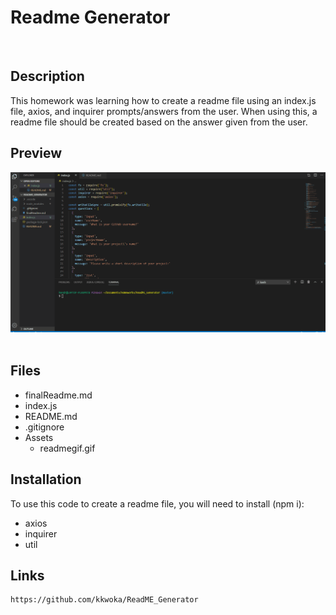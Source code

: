 # Readme Generator
  ​
  ## Description
  ​This homework was learning how to create a readme file using an index.js file, axios, and inquirer prompts/answers from the user. When using this, a readme file should be created based on the answer given from the user.

  ## Preview
  ![ReadmeGif](./Assets/readmegif.gif)
    ​
  ## Files
  * finalReadme.md
  * index.js
  * README.md
  * .gitignore
  * Assets
    * readmegif.gif

  ## Installation
  To use this code to create a readme file, you will need to install (npm i):
  * axios
  * inquirer
  * util
  ​
  ​
  ## Links
    https://github.com/kkwoka/ReadME_Generator